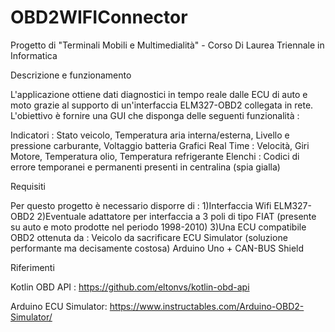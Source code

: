 # OBD2WIFIConnector
Progetto di "Terminali Mobili e Multimedialità" - Corso Di Laurea Triennale in Informatica

Descrizione e funzionamento

L'applicazione ottiene dati diagnostici in tempo reale dalle ECU di auto e moto grazie al supporto di un'interfaccia ELM327-OBD2 collegata in rete.
L'obiettivo è fornire una GUI che disponga delle seguenti funzionalità :

Indicatori : Stato veicolo, Temperatura aria interna/esterna, Livello e pressione carburante, Voltaggio batteria
Grafici Real Time : Velocità, Giri Motore, Temperatura olio, Temperatura refrigerante
Elenchi : Codici di errore temporanei e permanenti presenti in centralina (spia gialla) 

Requisiti

Per questo progetto è necessario disporre di :
1)Interfaccia Wifi ELM327-OBD2 
2)Eventuale adattatore per interfaccia a 3 poli di tipo FIAT (presente su auto e moto prodotte ​nel periodo 1998-2010)
3)Una ECU compatibile OBD2 ottenuta da :
  Veicolo da sacrificare
  ECU Simulator (soluzione performante ma decisamente costosa)
  Arduino Uno + CAN-BUS Shield
  
Riferimenti

Kotlin OBD API : 
https://github.com/eltonvs/kotlin-obd-api

Arduino ECU Simulator: 
https://www.instructables.com/Arduino-OBD2-Simulator/

